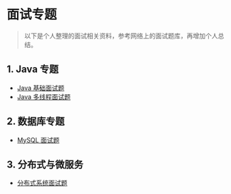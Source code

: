 # 面试专题

> 以下是个人整理的面试相关资料，参考网络上的面试题库，再增加个人总结。

## 1. Java 专题

<ul class="docs">
  <li><a href="#/98-面试手册/Java/面试题-Java基础">Java 基础面试题</a></li>
  <li><a href="#/98-面试手册/Java/面试题-Java多线程">Java 多线程面试题</a></li>
</ul>

## 2. 数据库专题

<ul class="docs">
  <li><a href="#/98-面试手册/数据库/面试题-MySQL">MySQL 面试题</a></li>
</ul>

## 3. 分布式与微服务

<ul class="docs">
  <li><a href="#/98-面试手册/分布式微服务/面试题-分布式系统">分布式系统面试题</a></li>
</ul>
